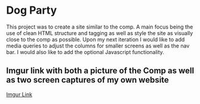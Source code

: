 # Dog Party
This project was to create a site similar to the comp. A main focus being the use of clean HTML structure and tagging as well as style the site as visually close to the comp as possible. Upon my next iteration I would like to add media queries to adjust the columns for smaller screens as well as the nav bar. I would also like to add the optional Javascript functionality.
## Imgur link with both a picture of the Comp as well as two screen captures of my own website
[Imgur Link](https://imgur.com/a/c52v2eU)
